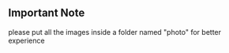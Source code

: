  ## **Important Note**
please put all the images inside a folder named "photo" for better experience
